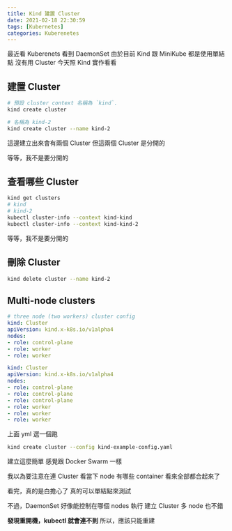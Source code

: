 ```yaml
---
title: Kind 建置 Cluster
date: 2021-02-18 22:30:59
tags: [Kubernetes]
categories: Kuberenetes
---
```


最近看 Kuberenets 看到 DaemonSet
由於目前 Kind 跟 MiniKube 都是使用單結點
沒有用 Cluster
今天照 Kind 實作看看

<!--more-->


## 建置 Cluster


```bash
# 預設 cluster context 名稱為 `kind`.
kind create cluster 

# 名稱為 kind-2
kind create cluster --name kind-2
```

這邊建立出來會有兩個 Cluster
但這兩個 Cluster 是分開的

等等，我不是要分開的

## 查看哪些 Cluster

```bash
kind get clusters
# kind
# kind-2
kubectl cluster-info --context kind-kind
kubectl cluster-info --context kind-kind-2
```

等等，我不是要分開的

## 刪除 Cluster

```bash
kind delete cluster --name kind-2
```

## Multi-node clusters

```yml
# three node (two workers) cluster config
kind: Cluster
apiVersion: kind.x-k8s.io/v1alpha4
nodes:
- role: control-plane
- role: worker
- role: worker
```

```yml
kind: Cluster
apiVersion: kind.x-k8s.io/v1alpha4
nodes:
- role: control-plane
- role: control-plane
- role: control-plane
- role: worker
- role: worker
- role: worker
```

上面 yml 選一個跑

```bash
kind create cluster --config kind-example-config.yaml
```


建立這麼簡單
感覺跟 Docker Swarm 一樣

我以為要注意在連 Cluster 看當下 node 有哪些 container
看來全部都合起來了



看完，真的是白擔心了
真的可以單結點來測試

不過，DaemonSet 好像能控制在哪個 nodes 執行
建立 Cluster 多 node 也不錯


**發現重開機，kubectl 就會連不到**
所以，應該只能重建